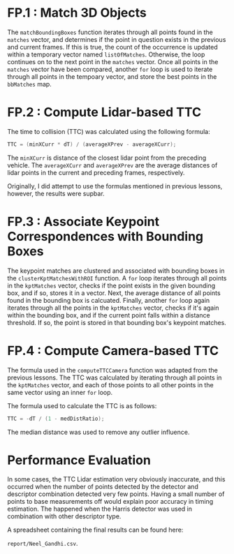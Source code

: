 

# FP.1 : Match 3D Objects

The `matchBoundingBoxes` function iterates through all points found in the `matches` vector, and
determines if the point in question exists in the previous and current frames. If this is true, the
count of the occurrence is updated within a temporary vector named `listOfMatches`. Otherwise, the
loop continues on to the next point in the `matches` vector. Once all points in the `matches` vector
have been compared, another `for` loop is used to iterate through all points in the tempoary
vector, and store the best points in the `bbMatches` map.

# FP.2 : Compute Lidar-based TTC

The time to collision (TTC) was calculated using the following formula:

```cpp
TTC = (minXCurr * dT) / (averageXPrev - averageXCurr);
```

The `minXCurr` is distance of the closest lidar point from the preceding vehicle. The `averageXCurr`
and `averageXPrev` are the average distances of lidar points in the current and preceding frames,
respectively.

Originally, I did attempt to use the formulas mentioned in previous lessons, however, the results
were supbar.

# FP.3 : Associate Keypoint Correspondences with Bounding Boxes

The keypoint matches are clustered and associated with bounding boxes in the
`clusterKptMatchesWithROI` function. A `for` loop iterates through all points in the `kptMatches`
vector, checks if the point exists in the given bounding box, and if so, stores it in a vector.
Next, the average distance of all points found in the bounding box is calcuated. Finally, another
`for` loop again iterates through all the points in the `kptMatches` vector, checks if it's again
within the bounding box, and if the current point falls within a distance threshold. If so, the
point is stored in that bounding box's keypoint matches.

# FP.4 : Compute Camera-based TTC

The formula used in the `computeTTCCamera` function was adapted from the previous lessons. The TTC
was calculated by iterating through all points in the `kptMatches` vector, and each of those points
to all other points in the same vector using an inner `for` loop.

The formula used to calculate the TTC is as follows:

```cpp
TTC = -dT / (1 - medDistRatio);
```

The median distance was used to remove any outlier influence.

# Performance Evaluation

In some cases, the TTC Lidar estimation very obviously inaccurate, and this occurred when the
number of points detected by the detector and descriptor combination detected very few points.
Having a small number of points to base measurements off would explain poor accuracy in timing
estimation. The happened when the Harris detector was used in combination with other descriptor
type.

A spreadsheet containing the final results can be found here:

`report/Neel_Gandhi.csv`.
